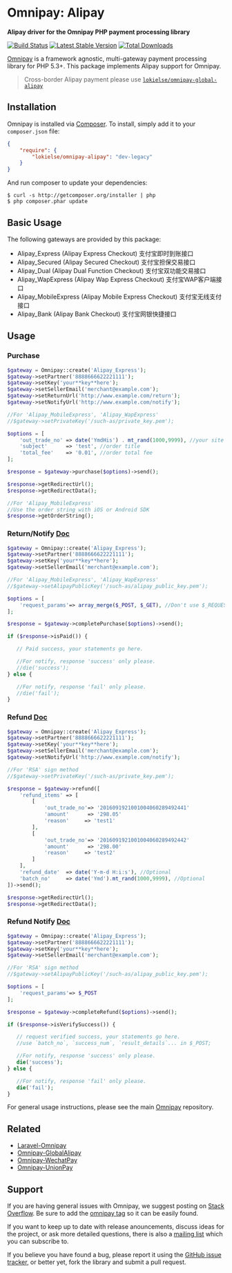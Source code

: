 # Omnipay: Alipay

**Alipay driver for the Omnipay PHP payment processing library**

[![Build Status](https://img.shields.io/travis/lokielse/omnipay-alipay/master.svg)](https://travis-ci.org/lokielse/omnipay-alipay)
[![Latest Stable Version](https://img.shields.io/packagist/v/lokielse/omnipay-alipay.svg)](https://packagist.org/packages/lokielse/omnipay-alipay)
[![Total Downloads](https://img.shields.io/packagist/dt/lokielse/omnipay-alipay.svg)](https://packagist.org/packages/lokielse/omnipay-alipay)

[Omnipay](https://github.com/omnipay/omnipay) is a framework agnostic, multi-gateway payment
processing library for PHP 5.3+. This package implements Alipay support for Omnipay.

> Cross-border Alipay payment please use [`lokielse/omnipay-global-alipay`](https://github.com/lokielse/omnipay-global-alipay)

## Installation

Omnipay is installed via [Composer](http://getcomposer.org/). To install, simply add it to your `composer.json` file:

```json
{
    "require": {
        "lokielse/omnipay-alipay": "dev-legacy"
    }
}
```

And run composer to update your dependencies:

    $ curl -s http://getcomposer.org/installer | php
    $ php composer.phar update

## Basic Usage

The following gateways are provided by this package:


* Alipay_Express (Alipay Express Checkout) 支付宝即时到账接口
* Alipay_Secured (Alipay Secured Checkout) 支付宝担保交易接口
* Alipay_Dual (Alipay Dual Function Checkout) 支付宝双功能交易接口
* Alipay_WapExpress (Alipay Wap Express Checkout) 支付宝WAP客户端接口
* Alipay_MobileExpress (Alipay Mobile Express Checkout) 支付宝无线支付接口
* Alipay_Bank (Alipay Bank Checkout) 支付宝网银快捷接口

## Usage

### Purchase
```php
$gateway = Omnipay::create('Alipay_Express');
$gateway->setPartner('8888666622221111');
$gateway->setKey('your**key**here');
$gateway->setSellerEmail('merchant@example.com');
$gateway->setReturnUrl('http://www.example.com/return');
$gateway->setNotifyUrl('http://www.example.com/notify');

//For 'Alipay_MobileExpress', 'Alipay_WapExpress'
//$gateway->setPrivateKey('/such-as/private_key.pem');

$options = [
    'out_trade_no' => date('YmdHis') . mt_rand(1000,9999), //your site trade no, unique
    'subject'      => 'test', //order title
    'total_fee'    => '0.01', //order total fee
];

$response = $gateway->purchase($options)->send();

$response->getRedirectUrl();
$response->getRedirectData();

//For 'Alipay_MobileExpress'
//Use the order string with iOS or Android SDK
$response->getOrderString();
```

### Return/Notify [Doc](https://doc.open.alipay.com/docs/doc.htm?spm=a219a.7629140.0.0.m5IwYI&treeId=62&articleId=104743&docType=1#s2)
```php
$gateway = Omnipay::create('Alipay_Express');
$gateway->setPartner('8888666622221111');
$gateway->setKey('your**key**here');
$gateway->setSellerEmail('merchant@example.com');

//For 'Alipay_MobileExpress', 'Alipay_WapExpress'
//$gateway->setAlipayPublicKey('/such-as/alipay_public_key.pem');

$options = [
    'request_params'=> array_merge($_POST, $_GET), //Don't use $_REQUEST for may contain $_COOKIE
];

$response = $gateway->completePurchase($options)->send();

if ($response->isPaid()) {

   // Paid success, your statements go here.

   //For notify, response 'success' only please.
   //die('success');
} else {

   //For notify, response 'fail' only please.
   //die('fail');
}
```

### Refund [Doc](https://doc.open.alipay.com/docs/doc.htm?spm=a219a.7629140.0.0.hXJTAR&treeId=66&articleId=103600&docType=1)
```php
$gateway = Omnipay::create('Alipay_Express');
$gateway->setPartner('8888666622221111');
$gateway->setKey('your**key**here');
$gateway->setSellerEmail('merchant@example.com');
$gateway->setNotifyUrl('http://www.example.com/notify');

//For 'RSA' sign method
//$gateway->setPrivateKey('/such-as/private_key.pem');

$response = $gateway->refund([
    'refund_items' => [
        [
            'out_trade_no'=> '2016091921001004060289492441'
            'amount'      => '298.05'
            'reason'     => 'test1'
        ],
        [
            'out_trade_no'=> '2016091921001004060289492442'
            'amount'      => '298.00'
            'reason'     => 'test2'
        ]
    ],
    'refund_date'  => date('Y-m-d H:i:s'), //Optional
    'batch_no'     => date('Ymd').mt_rand(1000,9999), //Optional
])->send();

$response->getRedirectUrl();
$response->getRedirectData();
```


### Refund Notify [Doc](https://doc.open.alipay.com/docs/doc.htm?spm=a219a.7629140.0.0.zqHx6T&treeId=66&articleId=103601&docType=1)
```php
$gateway = Omnipay::create('Alipay_Express');
$gateway->setPartner('8888666622221111');
$gateway->setKey('your**key**here');
$gateway->setSellerEmail('merchant@example.com');

//For 'RSA' sign method
//$gateway->setAlipayPublicKey('/such-as/alipay_public_key.pem');

$options = [
    'request_params'=> $_POST
];

$response = $gateway->completeRefund($options)->send();

if ($response->isVerifySuccess()) {

   // request verified success, your statements go here.
   //use `batch_no`, `success_num`, `result_details`... in $_POST;

   //For notify, response 'success' only please.
   die('success');
} else {

   //For notify, response 'fail' only please.
   die('fail');
}
```


For general usage instructions, please see the main [Omnipay](https://github.com/omnipay/omnipay)
repository.

## Related

- [Laravel-Omnipay](https://github.com/ignited/laravel-omnipay)
- [Omnipay-GlobalAlipay](https://github.com/lokielse/omnipay-global-alipay)
- [Omnipay-WechatPay](https://github.com/lokielse/omnipay-wechatpay)
- [Omnipay-UnionPay](https://github.com/lokielse/omnipay-unionpay)

## Support

If you are having general issues with Omnipay, we suggest posting on
[Stack Overflow](http://stackoverflow.com/). Be sure to add the
[omnipay tag](http://stackoverflow.com/questions/tagged/omnipay) so it can be easily found.

If you want to keep up to date with release anouncements, discuss ideas for the project,
or ask more detailed questions, there is also a [mailing list](https://groups.google.com/forum/#!forum/omnipay) which
you can subscribe to.

If you believe you have found a bug, please report it using the [GitHub issue tracker](https://github.com/lokielse/omnipay-alipay/issues),
or better yet, fork the library and submit a pull request.
